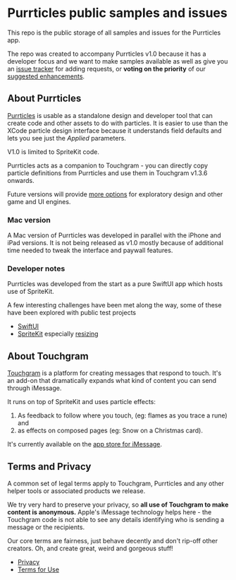# Purrticles public samples and issues
This repo is the public storage of all samples and issues for the Purrticles app.

The repo was created to accompany Purrticles v1.0 because it has a developer focus and we want to make samples available as well as give you an [issue tracker][p2] for adding requests, or **voting on the priority** of our [suggested enhancements][p4]. 

## About Purrticles
[Purrticles][p1] is usable as a standalone design and developer tool that can create code and other assets to do with particles. It is easier to use than the XCode particle design interface because it understands field defaults and lets you see just the _Applied_ parameters.

V1.0 is limited to SpriteKit code. 

Purrticles acts as a companion to Touchgram - you can directly copy particle definitions from Purrticles and use them in Touchgram v1.3.6 onwards.

Future versions will provide [more options][p4] for exploratory design and other game and UI engines.

### Mac version
A Mac version of Purrticles was developed in parallel with the iPhone and iPad versions. It is not being released as v1.0 mostly because of additional time needed to tweak the interface and paywall features.

### Developer notes
Purrticles was developed from the start as a pure SwiftUI app which hosts use of SpriteKit.

A few interesting challenges have been met along the way, some of these have been explored with public test projects
- [SwiftUI][gh1]
- [SpriteKit][gh2] especially [resizing][gh3]
  
## About Touchgram
[Touchgram][tg1] is a platform for creating messages that respond to touch. It's an add-on that dramatically expands what kind of content you can send through iMessage.

It runs on top of SpriteKit and uses particle effects:

1. As feedback to follow where you touch, (eg: flames as you trace a rune) and
2. as effects on composed pages (eg: Snow on a Christmas card).

It's currently available on the [app store for iMessage][tg4].

## Terms and Privacy
A common set of legal terms apply to Touchgram, Purrticles and any other helper tools or associated products we release.

We try very hard to preserve your privacy, so **all use of Touchgram to make content is anonymous.** Apple's iMessage technology helps here - the Touchgram code is not able to see any details identifying who is sending a message or the recipients. 

Our core terms are fairness, just behave decently and don't rip-off other creators. Oh, and create great, weird and gorgeous stuff!

- [Privacy][tg2]
- [Terms for Use][tg3]


[tg1]: https://www.touchgram.com
[tg2]: https://www.touchgram.com/privacy
[tg3]: https://www.touchgram.com/terms
[tg4]: https://apps.apple.com/us/app/touchgram-for-imessage/id1447336478
[p1]:  https://www.touchgram.com/purrticles
[p2]: https://github.com/Touchgram/purrticles/issues
[p3]: https://www.reddit.com/r/purrticles/
[p4]: https://github.com/Touchgram/purrticles/issues?q=is%3Aissue%20state%3Aopen%20label%3Aenhancement
[gh1]: https://github.com/AndyDentFree/swiftgooey
[gh2]: https://github.com/AndyDentFree/SpriteKittenly
[gh3]: https://github.com/AndyDentFree/SpriteKittenly/tree/master/ResizingRemit
